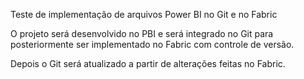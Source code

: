 Teste de implementação de arquivos Power BI no Git e no Fabric

O projeto será desenvolvido no PBI e será integrado no Git para posteriormente ser implementado no Fabric com controle de versão.

Depois o Git será atualizado a partir de alterações feitas no Fabric.